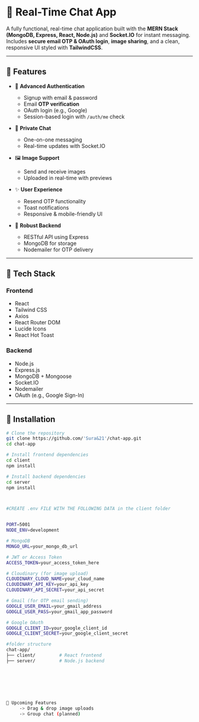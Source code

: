  
# 💬 Real-Time Chat App

A fully functional, real-time chat application built with the **MERN Stack (MongoDB, Express, React, Node.js)** and **Socket.IO** for instant messaging. Includes **secure email OTP & OAuth login**, **image sharing**, and a clean, responsive UI styled with **TailwindCSS**.

---

## 🌟 Features

- 🔐 **Advanced Authentication**
  - Signup with email & password
  - Email **OTP verification**
  - OAuth login (e.g., Google)
  - Session-based login with `/auth/me` check
- 👥 **Private Chat**
  - One-on-one messaging
  - Real-time updates with Socket.IO
 
- 🖼️ **Image Support**
  - Send and receive images
  - Uploaded in real-time with previews
- ✨ **User Experience**
  - Resend OTP functionality
  - Toast notifications
  - Responsive & mobile-friendly UI
- 🔧 **Robust Backend**
  - RESTful API using Express
  - MongoDB for storage
  - Nodemailer for OTP delivery

---



## 🚀 Tech Stack

### Frontend
- React
- Tailwind CSS
- Axios
- React Router DOM
- Lucide Icons
- React Hot Toast

### Backend
- Node.js
- Express.js
- MongoDB + Mongoose
- Socket.IO
- Nodemailer
- OAuth (e.g., Google Sign-In)

---

## 🔧 Installation

```bash
# Clone the repository
git clone https://github.com/'Sura&21'/chat-app.git
cd chat-app

# Install frontend dependencies
cd client
npm install

# Install backend dependencies
cd server
npm install



#CREATE .env FILE WITH THE FOLLOWING DATA in the client folder


PORT=5001
NODE_ENV=development

# MongoDB
MONGO_URL=your_mongo_db_url

# JWT or Access Token
ACCESS_TOKEN=your_access_token_here

# Cloudinary (for image upload)
CLOUDINARY_CLOUD_NAME=your_cloud_name
CLOUDINARY_API_KEY=your_api_key
CLOUDINARY_API_SECRET=your_api_secret

# Gmail (for OTP email sending)
GOOGLE_USER_EMAIL=your_gmail_address
GOOGLE_USER_PASS=your_gmail_app_password

# Google OAuth
GOOGLE_CLIENT_ID=your_google_client_id
GOOGLE_CLIENT_SECRET=your_google_client_secret

#folder structure
chat-app/
├── client/         # React frontend
├── server/         # Node.js backend







📌 Upcoming Features
     -> Drag & drop image uploads
     -> Group chat (planned)
